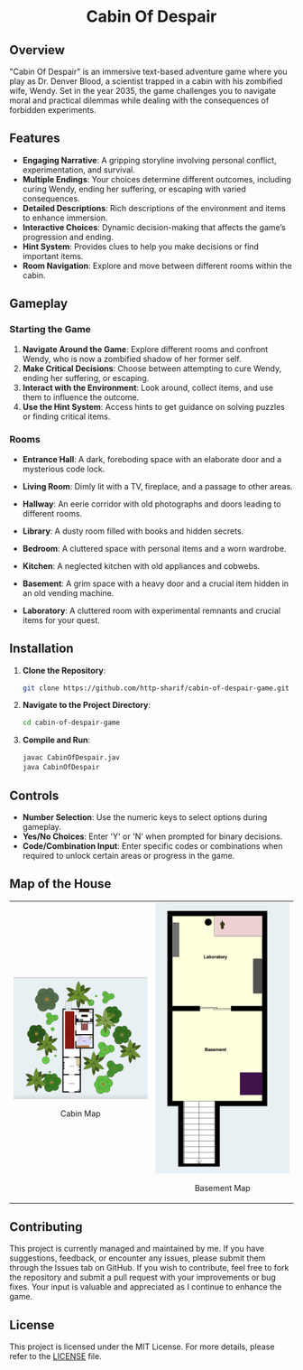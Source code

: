 <h1 align="center">Cabin Of Despair</h1>

## Overview

"Cabin Of Despair" is an immersive text-based adventure game where you play as Dr. Denver Blood, a scientist trapped in a cabin with his zombified wife, Wendy. Set in the year 2035, the game challenges you to navigate moral and practical dilemmas while dealing with the consequences of forbidden experiments.

## Features

- **Engaging Narrative**: A gripping storyline involving personal conflict, experimentation, and survival.
- **Multiple Endings**: Your choices determine different outcomes, including curing Wendy, ending her suffering, or escaping with varied consequences.
- **Detailed Descriptions**: Rich descriptions of the environment and items to enhance immersion.
- **Interactive Choices**: Dynamic decision-making that affects the game’s progression and ending.
- **Hint System**: Provides clues to help you make decisions or find important items.
- **Room Navigation**: Explore and move between different rooms within the cabin.

## Gameplay

### Starting the Game

1. **Navigate Around the Game**: Explore different rooms and confront Wendy, who is now a zombified shadow of her former self.
2. **Make Critical Decisions**: Choose between attempting to cure Wendy, ending her suffering, or escaping.
3. **Interact with the Environment**: Look around, collect items, and use them to influence the outcome.
4. **Use the Hint System**: Access hints to get guidance on solving puzzles or finding critical items.

### Rooms

- **Entrance Hall**: A dark, foreboding space with an elaborate door and a mysterious code lock.

- **Living Room**: Dimly lit with a TV, fireplace, and a passage to other areas.

- **Hallway**: An eerie corridor with old photographs and doors leading to different rooms.

- **Library**: A dusty room filled with books and hidden secrets.

- **Bedroom**: A cluttered space with personal items and a worn wardrobe.

- **Kitchen**: A neglected kitchen with old appliances and cobwebs.

- **Basement**: A grim space with a heavy door and a crucial item hidden in an old vending machine.

- **Laboratory**: A cluttered room with experimental remnants and crucial items for your quest.

## Installation

1. **Clone the Repository**:
   ```sh
   git clone https://github.com/http-sharif/cabin-of-despair-game.git
   ```

2. **Navigate to the Project Directory**:
   ```sh
   cd cabin-of-despair-game
   ```

3. **Compile and Run**:
   ```sh
   javac CabinOfDespair.jav
   java CabinOfDespair
   ```

## Controls

- **Number Selection**: Use the numeric keys to select options during gameplay.
- **Yes/No Choices**: Enter 'Y' or 'N' when prompted for binary decisions.
- **Code/Combination Input**: Enter specific codes or combinations when required to unlock certain areas or progress in the game.

## Map of the House

<table style="width: 100%;">
  <tr>
    <td style="width: 50%; text-align: center;">
      <img src="/assets/Cabin_Map.png" alt="Cabin Map" style="width: 100%; height: auto;"/>
      <p>Cabin Map</p>
    </td>
    <td style="width: 50%; text-align: center;">
      <img src="/assets/Basement_map.png" alt="Basement Map" style="width: 100%; height: auto;"/>
      <p>Basement Map</p>
    </td>
  </tr>
</table>


## Contributing

This project is currently managed and maintained by me. If you have suggestions, feedback, or encounter any issues, please submit them through the Issues tab on GitHub. If you wish to contribute, feel free to fork the repository and submit a pull request with your improvements or bug fixes. Your input is valuable and appreciated as I continue to enhance the game.

## License

This project is licensed under the MIT License. For more details, please refer to the [LICENSE](/LICENSE) file.
